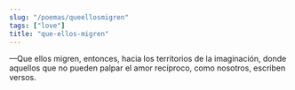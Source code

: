 ```yaml
---
slug: "/poemas/queellosmigren"
tags: ["love"]
title: "que-ellos-migren"
---
```

—Que ellos migren, entonces, hacia los territorios de la imaginación, donde aquellos que no pueden palpar el amor recíproco, como nosotros, escriben versos.
